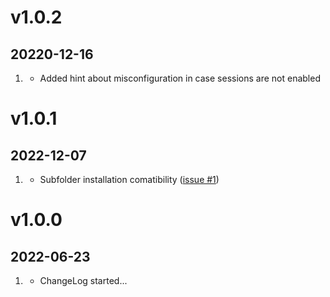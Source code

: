 # v1.0.2
##  20220-12-16

1. [](#new)
    * Added hint about misconfiguration in case sessions are not enabled


# v1.0.1
##  2022-12-07

1. [](#bugfix)
    * Subfolder installation comatibility ([issue #1](https://github.com/bitstarr/grav-plugin-draft-preview/issues/1))

# v1.0.0
##  2022-06-23

1. [](#new)
    * ChangeLog started...



